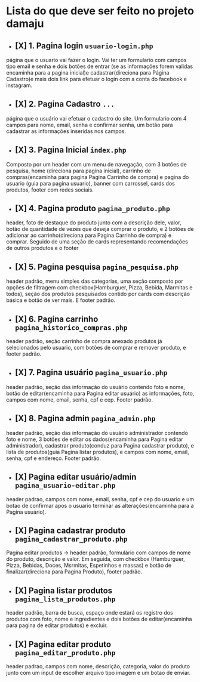 # Lista do que deve ser feito no projeto damaju

- ##  [X]  1. Pagina login `usuario-login.php` 

página que o usuario vai fazer o login. Vai ter um formulario com campos tipo email e senha e dois botões de entrar (se as informações forem validas encaminha para a pagina inicial)e cadastrar(direciona para Página Cadastro)e mais dois link para efetuar o login com a conta do facebook e instagram.

- ##  [X]  2. Pagina Cadastro `...` 

 página que o usuário vai efetuar o cadastro do site. Um formulario com 4 campos para nome, email, senha e confirmar senha, um botão para cadastrar as informações inseridas nos campos.

 - ##  [X]  3. Pagina Inicial `index.php` 

  Composto por um header com um menu de navegação, com 3 botões de pesquisa, home (direciona para pagina inicial), carrinho de compras(encaminha para pagina Pagina Carrinho de compra) e pagina do usuario (guia para pagina usuario), banner com carrossel, cards dos produtos, footer com redes sociais.

- ##  [X]  4. Pagina produto `pagina_produto.php` 

header, foto de destaque do produto junto com a descrição dele, valor, botão de quantidade de vezes que deseja comprar o produto, e 2 botões de adicionar ao carrinho(direciona para Pagina Carrinho de compra) e comprar. Seguido de uma seção de cards representando recomendações de outros produtos e o footer

- ##  [X]  5. Pagina pesquisa `pagina_pesquisa.php`

header padrão, menu simples das categorias, uma seção composto por opções de filtragem com checkbox(Hamburguer, Pizza, Bebida, Marmitas e todos), seção dos produtos pesquisados contido por cards com descrição básica e botão de ver mais. E footer padrão. 

- ##  [X]  6. Pagina carrinho `pagina_historico_compras.php`

header padrão, seção carrinho de compra anexado produtos já selecionados pelo usuario, com botões de comprar e remover produto, e footer padrão.

- ##  [X]  7. Pagina usuário `pagina_usuario.php`

header padrão, seção das informação do usuário contendo foto e nome, botão de editar(encaminha para Pagina editar usuário) as informações, foto, campos com nome, email, senha, cpf e cep. Footer padrão.

- ##  [X]  8. Pagina admin `pagina_admin.php`

header padrão, seção das informação do usuário administrador contendo foto e nome, 3 botões de editar os dados(encaminha para Pagina editar administrador), cadastrar produto(conduz para Pagina cadastrar produto), e lista de produtos(guia Pagina listar produtos), e campos com nome, email, senha, cpf e endereço. 
Footer padrão.

- ##  [X] Pagina editar usuário/admin `pagina_usuario-editar.php`

header padrao, campos com nome, email, senha, cpf e cep do usuario e um botao de confirmar apos o usuario terminar as alterações(encaminha para a Pagina usuário).

- ##  [X] Pagina cadastrar produto `pagina_cadastrar_produto.php`

Pagina editar produtos -> header padrão, formulário com campos de nome do produto, descrição e valor. Em seguida, com checkbox (Hamburguer, Pizza, Bebidas, Doces, Msrmitas, Espetinhos  e massas) e botão de finalizar(direciona para Pagina Produto), footer padrão.

- ##  [X] Pagina listar produtos `pagina_lista_produtos.php`

header padrão, barra de busca, espaço onde estará os registro dos produtos com foto, nome e ingredientes e dois botões de editar(encaminha para pagina de editar produtos) e excluir.

- ## [X] Pagina editar produto `pagina_editar_produto.php`

header padrao, campos com nome, descrição, categoria, valor do produto junto com um input de escolher arquivo tipo imagem e um botao de enviar.






